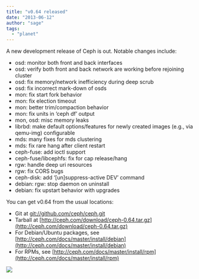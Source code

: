 ```yaml
---
title: "v0.64 released"
date: "2013-06-12"
author: "sage"
tags: 
  - "planet"
---
```


A new development release of Ceph is out. Notable changes include:

- osd: monitor both front and back interfaces
- osd: verify both front and back network are working before rejoining cluster
- osd: fix memory/network inefficiency during deep scrub
- osd: fix incorrect mark-down of osds
- mon: fix start fork behavior
- mon: fix election timeout
- mon: better trim/compaction behavior
- mon: fix units in ‘ceph df’ output
- mon, osd: misc memory leaks
- librbd: make default options/features for newly created images (e.g., via qemu-img) configurable
- mds: many fixes for mds clustering
- mds: fix rare hang after client restart
- ceph-fuse: add ioctl support
- ceph-fuse/libcephfs: fix for cap release/hang
- rgw: handle deep uri resources
- rgw: fix CORS bugs
- ceph-disk: add ‘\[un\]suppress-active DEV’ command
- debian: rgw: stop daemon on uninstall
- debian: fix upstart behavior with upgrades

You can get v0.64 from the usual locations:

- Git at [git://github.com/ceph/ceph.git](http://github.com/ceph/ceph)
- Tarball at [http://ceph.com/download/ceph-0.64.tar.gz](http://ceph.com/download/ceph-0.64.tar.gz)
- For Debian/Ubuntu packages, see [http://ceph.com/docs/master/install/debian](http://ceph.com/docs/master/install/debian)
- For RPMs, see [http://ceph.com/docs/master/install/rpm](http://ceph.com/docs/master/install/rpm)

![](http://track.hubspot.com/__ptq.gif?a=268973&k=14&bu=http://ceph.com&r=http://ceph.com/releases/v0-64-released/&bvt=rss&p=wordpress)
